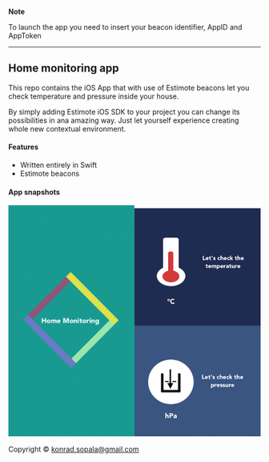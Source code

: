 <b> Note </b>

To launch the app you need to insert your beacon identifier, AppID and AppToken

------------------------------------------------------

## Home monitoring app
This repo contains the iOS App that with use of Estimote beacons let  you check temperature and pressure inside your house.

By simply adding Estimote iOS SDK to your project you can change its possibilities in ana amazing way. Just let yourself experience creating whole new contextual environment.

#### Features

- Written entirely in Swift
- Estimote beacons


#### App snapshots

![](/IntroAssets/introImage.png)

Copyright © konrad.sopala@gmail.com
